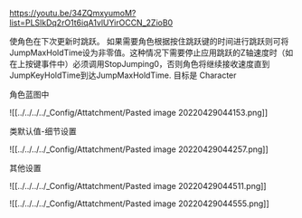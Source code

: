 https://youtu.be/34ZQmxyumoM?list=PLSlkDq2rO1t6iqA1vlUYirOCCN_2ZioB0

使角色在下次更新时跳跃。
如果需要角色根据按住跳跃键的时间进行跳跃则可将JumpMaxHoldTime设为非零值。这种情况下需要停止应用跳跃的Z轴速度时（如在上按键事件中）必须调用StopJumping0，否则角色将继续接收速度直到JumpKeyHoldTime到达JumpMaxHoldTime.
目标是 Character


角色蓝图中

![[../../../../_Config/Attatchment/Pasted image 20220429044153.png]]

类默认值-细节设置

![[../../../../_Config/Attatchment/Pasted image 20220429044257.png]]

其他设置

![[../../../../_Config/Attatchment/Pasted image 20220429044511.png]]

![[../../../../_Config/Attatchment/Pasted image 20220429044555.png]]

